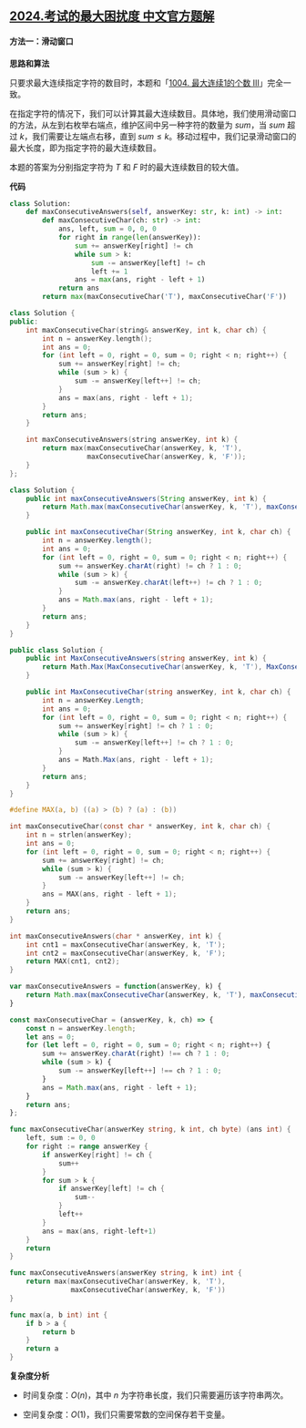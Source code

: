 ## [2024.考试的最大困扰度 中文官方题解](https://leetcode.cn/problems/maximize-the-confusion-of-an-exam/solutions/100000/kao-shi-de-zui-da-kun-rao-du-by-leetcode-qub5)

#### 方法一：滑动窗口

**思路和算法**

只要求最大连续指定字符的数目时，本题和「[1004. 最大连续1的个数 III](https://leetcode-cn.com/problems/max-consecutive-ones-iii/)」完全一致。

在指定字符的情况下，我们可以计算其最大连续数目。具体地，我们使用滑动窗口的方法，从左到右枚举右端点，维护区间中另一种字符的数量为 $\textit{sum}$，当 $\textit{sum}$ 超过 $k$，我们需要让左端点右移，直到 $\textit{sum} \leq k$。移动过程中，我们记录滑动窗口的最大长度，即为指定字符的最大连续数目。

本题的答案为分别指定字符为 $T$ 和 $F$ 时的最大连续数目的较大值。

**代码**

```Python [sol1-Python3]
class Solution:
    def maxConsecutiveAnswers(self, answerKey: str, k: int) -> int:
        def maxConsecutiveChar(ch: str) -> int:
            ans, left, sum = 0, 0, 0
            for right in range(len(answerKey)):
                sum += answerKey[right] != ch
                while sum > k:
                    sum -= answerKey[left] != ch
                    left += 1
                ans = max(ans, right - left + 1)
            return ans
        return max(maxConsecutiveChar('T'), maxConsecutiveChar('F'))
```

```C++ [sol1-C++]
class Solution {
public:
    int maxConsecutiveChar(string& answerKey, int k, char ch) {
        int n = answerKey.length();
        int ans = 0;
        for (int left = 0, right = 0, sum = 0; right < n; right++) {
            sum += answerKey[right] != ch;
            while (sum > k) {
                sum -= answerKey[left++] != ch;
            }
            ans = max(ans, right - left + 1);
        }
        return ans;
    }

    int maxConsecutiveAnswers(string answerKey, int k) {
        return max(maxConsecutiveChar(answerKey, k, 'T'),
                   maxConsecutiveChar(answerKey, k, 'F'));
    }
};
```

```Java [sol1-Java]
class Solution {
    public int maxConsecutiveAnswers(String answerKey, int k) {
        return Math.max(maxConsecutiveChar(answerKey, k, 'T'), maxConsecutiveChar(answerKey, k, 'F'));
    }

    public int maxConsecutiveChar(String answerKey, int k, char ch) {
        int n = answerKey.length();
        int ans = 0;
        for (int left = 0, right = 0, sum = 0; right < n; right++) {
            sum += answerKey.charAt(right) != ch ? 1 : 0;
            while (sum > k) {
                sum -= answerKey.charAt(left++) != ch ? 1 : 0;
            }
            ans = Math.max(ans, right - left + 1);
        }
        return ans;
    }
}
```

```C# [sol1-C#]
public class Solution {
    public int MaxConsecutiveAnswers(string answerKey, int k) {
        return Math.Max(MaxConsecutiveChar(answerKey, k, 'T'), MaxConsecutiveChar(answerKey, k, 'F'));
    }

    public int MaxConsecutiveChar(string answerKey, int k, char ch) {
        int n = answerKey.Length;
        int ans = 0;
        for (int left = 0, right = 0, sum = 0; right < n; right++) {
            sum += answerKey[right] != ch ? 1 : 0;
            while (sum > k) {
                sum -= answerKey[left++] != ch ? 1 : 0;
            }
            ans = Math.Max(ans, right - left + 1);
        }
        return ans;
    }
}
```

```C [sol1-C]
#define MAX(a, b) ((a) > (b) ? (a) : (b))

int maxConsecutiveChar(const char * answerKey, int k, char ch) {
    int n = strlen(answerKey);
    int ans = 0;
    for (int left = 0, right = 0, sum = 0; right < n; right++) {
        sum += answerKey[right] != ch;
        while (sum > k) {
            sum -= answerKey[left++] != ch;
        }
        ans = MAX(ans, right - left + 1);
    }
    return ans;
}

int maxConsecutiveAnswers(char * answerKey, int k) {
    int cnt1 = maxConsecutiveChar(answerKey, k, 'T');
    int cnt2 = maxConsecutiveChar(answerKey, k, 'F');
    return MAX(cnt1, cnt2);
}
```

```JavaScript [sol1-JavaScript]
var maxConsecutiveAnswers = function(answerKey, k) {
    return Math.max(maxConsecutiveChar(answerKey, k, 'T'), maxConsecutiveChar(answerKey, k, 'F'));
}

const maxConsecutiveChar = (answerKey, k, ch) => {
    const n = answerKey.length;
    let ans = 0;
    for (let left = 0, right = 0, sum = 0; right < n; right++) {
        sum += answerKey.charAt(right) !== ch ? 1 : 0;
        while (sum > k) {
            sum -= answerKey[left++] !== ch ? 1 : 0;
        }
        ans = Math.max(ans, right - left + 1);
    }
    return ans;
};
```

```go [sol1-Golang]
func maxConsecutiveChar(answerKey string, k int, ch byte) (ans int) {
    left, sum := 0, 0
    for right := range answerKey {
        if answerKey[right] != ch {
            sum++
        }
        for sum > k {
            if answerKey[left] != ch {
                sum--
            }
            left++
        }
        ans = max(ans, right-left+1)
    }
    return
}

func maxConsecutiveAnswers(answerKey string, k int) int {
    return max(maxConsecutiveChar(answerKey, k, 'T'),
               maxConsecutiveChar(answerKey, k, 'F'))
}

func max(a, b int) int {
    if b > a {
        return b
    }
    return a
}
```

**复杂度分析**

- 时间复杂度：$O(n)$，其中 $n$ 为字符串长度，我们只需要遍历该字符串两次。

- 空间复杂度：$O(1)$，我们只需要常数的空间保存若干变量。